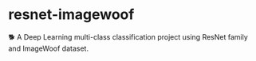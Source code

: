 # resnet-imagewoof
🐕 A Deep Learning multi-class classification project using ResNet family and ImageWoof dataset.
